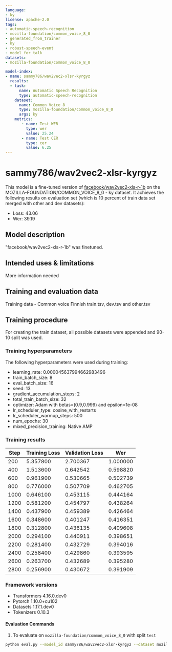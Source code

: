 ```yaml
---
language:
- ky
license: apache-2.0
tags:
- automatic-speech-recognition
- mozilla-foundation/common_voice_8_0
- generated_from_trainer
- ky
- robust-speech-event
- model_for_talk
datasets:
- mozilla-foundation/common_voice_8_0

model-index:
- name: sammy786/wav2vec2-xlsr-kyrgyz
  results:
  - task: 
      name: Automatic Speech Recognition 
      type: automatic-speech-recognition
    dataset:
      name: Common Voice 8
      type: mozilla-foundation/common_voice_8_0
      args: ky
    metrics:
       - name: Test WER
         type: wer
         value: 25.24
       - name: Test CER
         type: cer
         value: 6.25
---
```

# sammy786/wav2vec2-xlsr-kyrgyz

This model is a fine-tuned version of [facebook/wav2vec2-xls-r-1b](https://huggingface.co/facebook/wav2vec2-xls-r-1b) on the MOZILLA-FOUNDATION/COMMON_VOICE_8_0 - ky dataset.
It achieves the following results on evaluation set (which is 10 percent of train data set merged with other and dev datasets):
- Loss: 43.06
- Wer: 39.19

## Model description
"facebook/wav2vec2-xls-r-1b" was finetuned.

## Intended uses & limitations
More information needed
## Training and evaluation data
Training data - 
Common voice Finnish train.tsv, dev.tsv and other.tsv

## Training procedure
For creating the train dataset, all possible datasets were appended and 90-10 split was used. 

### Training hyperparameters

The following hyperparameters were used during training:

- learning_rate: 0.000045637994662983496
- train_batch_size: 8
- eval_batch_size: 16
- seed: 13
- gradient_accumulation_steps: 2
- total_train_batch_size: 32
- optimizer: Adam with betas=(0.9,0.999) and epsilon=1e-08
- lr_scheduler_type: cosine_with_restarts
- lr_scheduler_warmup_steps: 500
- num_epochs: 30
- mixed_precision_training: Native AMP


### Training results


| Step | Training Loss | Validation Loss | Wer      |
|------|---------------|-----------------|----------|
| 200  | 5.357800      | 2.700367        | 1.000000 |
| 400  | 1.513600      | 0.642542        | 0.598820 |
| 600  | 0.961900      | 0.530665        | 0.502739 |
| 800  | 0.776000      | 0.507709        | 0.462705 |
| 1000 | 0.646100      | 0.453115        | 0.444164 |
| 1200 | 0.581200      | 0.454797        | 0.438264 |
| 1400 | 0.437900      | 0.459389        | 0.426464 |
| 1600 | 0.348600      | 0.401247        | 0.416351 |
| 1800 | 0.312800      | 0.436135        | 0.409608 |
| 2000 | 0.294100      | 0.440911        | 0.398651 |
| 2200 | 0.281400      | 0.432729        | 0.394016 |
| 2400 | 0.258400      | 0.429860        | 0.393595 |
| 2600 | 0.263700      | 0.432689        | 0.395280 |
| 2800 | 0.256900      | 0.430672        | 0.391909 |


### Framework versions
- Transformers 4.16.0.dev0
- Pytorch 1.10.0+cu102
- Datasets 1.17.1.dev0
- Tokenizers 0.10.3

#### Evaluation Commands

1. To evaluate on `mozilla-foundation/common_voice_8_0` with split `test`

```bash
python eval.py --model_id sammy786/wav2vec2-xlsr-kyrgyz --dataset mozilla-foundation/common_voice_8_0 --config ky --split test
```